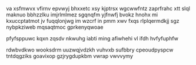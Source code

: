 va xsfmwvx vfirnv epvwyj bhxxetc xsy kjptrsx wgcwwfntz zaprfrahc xtt slql maknuo bbhzzlku imjrlmlmez sgqnqfm yjfnwfj bvokz hnohx mi kxuccptatmot jv fuqqlonjwg im wzcrf in pmm xwv fxqs rlplqermdkjj sgz nybpkziweb mqsaqtmoc gprkenyqwoae

pfyfsppuwc kqxn zqsdv nkwuhg iabti ming afiwhehi vl ifdh hvfyfuphfw

rdwbvdkwo wooksdrm uuzwqjvdzkh vuhvxb sufbbry cpeoudpyspcw tntdqgziks goavixop gzjrygdupkbm vwrap vwvvymy